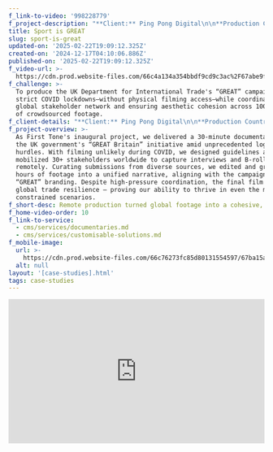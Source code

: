 ```yaml
---
f_link-to-video: '998228779'
f_project-description: "**Client:** Ping Pong Digital\n\n**Production Countries:** UK, China\_\n\n**Project Type:** government promotional video\_\n\n**Service Type:** one-stop solution\_\n\n**Challenge:** To produce the UK Department for International Trade's “GREAT” campaign during strict COVID lockdowns—without physical filming access—while coordinating a global stakeholder network and ensuring aesthetic cohesion across 100+ hours of crowdsourced footage.\_\n\n**Project Overview:** As First Tone's inaugural project, we delivered a 30-minute documentary for the UK government's “GREAT Britain” initiative amid unprecedented logistical hurdles. With filming unlikely during COVID, we designed guidelines and mobilized 30+ stakeholders worldwide to capture interviews and B-roll remotely. Curating submissions from diverse sources, we edited and graded 100+ hours of footage into a unified narrative, aligning with the campaign's bold “GREAT” branding. Despite high-pressure coordination, the final film showcased global trade resilience ‒ proving our ability to thrive in even the most constrained scenarios.\_\n\n‍"
title: Sport is GREAT
slug: sport-is-great
updated-on: '2025-02-22T19:09:12.325Z'
created-on: '2024-12-17T04:10:06.886Z'
published-on: '2025-02-22T19:09:12.325Z'
f_video-url: >-
  https://cdn.prod.website-files.com/66c4a134a354bbdf9cd9c3ac%2F67abe9f1aa707f0ee0197d9d_Sport%20is%20GREAT-transcode.mp4
f_challenge: >-
  To produce the UK Department for International Trade's “GREAT” campaign during
  strict COVID lockdowns—without physical filming access—while coordinating a
  global stakeholder network and ensuring aesthetic cohesion across 100+ hours
  of crowdsourced footage.
f_client-details: "**Client:** Ping Pong Digital\n\n**Production Countries:** UK, China\_\n\n**Project Type:** government promotional video\_\n\n**Service Type:** one-stop solution"
f_project-overview: >-
  As First Tone's inaugural project, we delivered a 30-minute documentary for
  the UK government's “GREAT Britain” initiative amid unprecedented logistical
  hurdles. With filming unlikely during COVID, we designed guidelines and
  mobilized 30+ stakeholders worldwide to capture interviews and B-roll
  remotely. Curating submissions from diverse sources, we edited and graded 100+
  hours of footage into a unified narrative, aligning with the campaign's bold
  “GREAT” branding. Despite high-pressure coordination, the final film showcased
  global trade resilience ‒ proving our ability to thrive in even the most
  constrained scenarios.
f_short-desc: Remote production turned global footage into a cohesive, powerful film.
f_home-video-order: 10
f_link-to-service:
  - cms/services/documentaries.md
  - cms/services/customisable-solutions.md
f_mobile-image:
  url: >-
    https://cdn.prod.website-files.com/66c76273fc85d80131554597/67ba15af1004321958f75994_Screenshot%202025-02-17%20at%2021.06.32.avif
  alt: null
layout: '[case-studies].html'
tags: case-studies
---
```


<div style="padding:56.25% 0 0 0;position:relative;"><iframe src="https://player.vimeo.com/video/998228840?badge=0&amp;autopause=0&amp;player\_id=0&amp;app\_id=58479" frameborder="0" allow="autoplay; fullscreen; picture-in-picture; clipboard-write" style="position:absolute;top:0;left:0;width:100%;height:100%;" title="Motorsport - Sport is GREAT"></iframe></div><script src="https://player.vimeo.com/api/player.js"></script>
